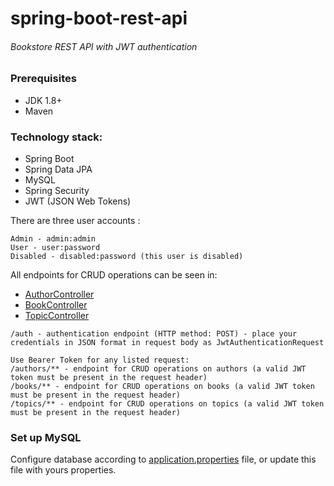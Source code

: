 # spring-boot-rest-api
###### Bookstore REST API with JWT authentication

### Prerequisites
- JDK 1.8+  
- Maven

### Technology stack:
* Spring Boot
* Spring Data JPA
* MySQL
* Spring Security
* JWT (JSON Web Tokens)

There are three user accounts :
```
Admin - admin:admin
User - user:password
Disabled - disabled:password (this user is disabled)
```

All endpoints for CRUD operations can be seen in:
 - [AuthorController](https://github.com/Kvark900/spring-boot-rest-api/blob/master/src/main/java/com/kvark900/api/controller/AuthorController.java#L23)  
 - [BookController](https://github.com/Kvark900/spring-boot-rest-api/blob/master/src/main/java/com/kvark900/api/controller/BookController.java#L21)  
 - [TopicController](https://github.com/Kvark900/spring-boot-rest-api/blob/master/src/main/java/com/kvark900/api/controller/TopicController.java#L18)  
```
/auth - authentication endpoint (HTTP method: POST) - place your credentials in JSON format in request body as JwtAuthenticationRequest 

Use Bearer Token for any listed request:
/authors/** - endpoint for CRUD operations on authors (a valid JWT token must be present in the request header)   
/books/** - endpoint for CRUD operations on books (a valid JWT token must be present in the request header)   
/topics/** - endpoint for CRUD operations on topics (a valid JWT token must be present in the request header)   
```


### Set up MySQL
Configure database according to [application.properties](https://github.com/Kvark900/spring-boot-rest-api/blob/master/src/main/resources/application.properties) file, or update this file with yours properties.
